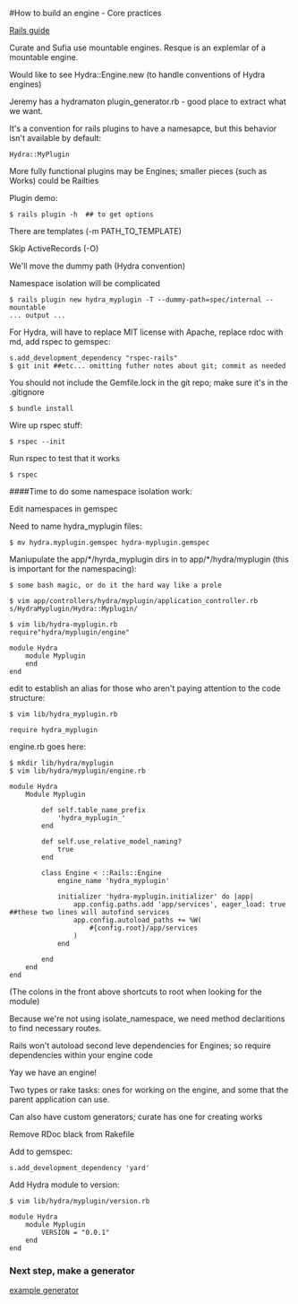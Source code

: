 #How to build an engine - Core practices

[Rails guide](http://guides.rubyonrails.org/engines.html)

Curate and Sufia use mountable engines.
Resque is an explemlar of a mountable engine.

Would like to see Hydra::Engine.new (to handle conventions of Hydra engines)

Jeremy has a hydramaton plugin_generator.rb - good place to extract what we want.

It's a convention for rails plugins to have a namesapce, but this behavior isn't available by default:

	Hydra::MyPlugin

More fully functional plugins may be Engines; smaller pieces (such as Works) could be Railties

Plugin demo:

	$ rails plugin -h  ## to get options

There are templates (-m PATH_TO_TEMPLATE)

Skip ActiveRecords (-O)

We'll move the dummy path (Hydra convention)

Namespace isolation will be complicated

	$ rails plugin new hydra_myplugin -T --dummy-path=spec/internal --mountable 
	... output ...

For Hydra, will have to replace MIT license with Apache, replace rdoc with md, add rspec to gemspec:

	s.add_development_dependency "rspec-rails"
	$ git init ##etc... omitting futher notes about git; commit as needed

You should not include the Gemfile.lock in the git repo; make sure it's in the .gitignore

	$ bundle install

Wire up rspec stuff:

	$ rspec --init 

Run rspec to test that it works

	$ rspec

####Time to do some namespace isolation work:

Edit namespaces in gemspec

Need to name hydra_myplugin files:

	$ mv hydra.myplugin.gemspec hydra-myplugin.gemspec

Maniupulate the app/\*/hyrda_myplugin dirs in to app/\*/hydra/myplugin (this is important for the namespacing):

	$ some bash magic, or do it the hard way like a prole

	$ vim app/controllers/hydra/myplugin/application_controller.rb
	s/HydraMyplugin/Hydra::Myplugin/

	$ vim lib/hydra-myplugin.rb
	require"hydra/myplugin/engine"

	module Hydra
		module Myplugin
		end
	end
	
edit to establish an alias for those who aren't paying attention to the code structure:

	$ vim lib/hydra_myplugin.rb

	require hydra_myplugin

engine.rb goes here:

	$ mkdir lib/hydra/myplugin
	$ vim lib/hydra/myplugin/engine.rb

	module Hydra
		Module Myplugin

			def self.table_name_prefix
				'hydra_myplugin_'
			end

			def self.use_relative_model_naming?
				true
			end

			class Engine < ::Rails::Engine
				engine_name 'hydra_myplugin'

				initializer 'hydra-myplugin.initializer' do |app|
					app.config.paths.add 'app/services', eager_load: true  ##these two lines will autofind services
					app.config.autoload_paths += %W(
						#{config.root}/app/services
					)
				end

			end
		end
	end

(The colons in the front above shortcuts to root when looking for the module)

Because we're not using isolate_namespace, we need method declaritions to find necessary routes.

Rails won't autoload second leve dependencies for Engines; so require dependencies within your engine code

Yay we have an engine!

Two types or rake tasks: ones for working on the engine, and some that the parent application can use.

Can also have custom generators; curate has one for creating works

Remove RDoc black from Rakefile

Add to gemspec:

	s.add_development_dependency 'yard'

Add Hydra module to version:

	$ vim lib/hydra/myplugin/version.rb

	module Hydra
		module Myplugin
			VERSION = "0.0.1"
		end
	end

### Next step, make a generator
[example generator](https://github.com/Hydramata/hydramaton/blob/master/lib/generators/hydramata/plugin/plugin_generator.rb)
